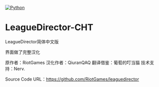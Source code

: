 [![Python](https://img.shields.io/badge/python-3.7-brightgreen.svg)](https://www.python.org/downloads/release/python-372/)
# LeagueDirector-CHT
LeagueDirector简体中文版

界面做了完整汉化

原作者：RiotGames
汉化作者：QiuranQAQ
翻译借鉴：葡萄的叮当猫
技术支持：Nerv.

Source Code URL：https://github.com/RiotGames/leaguedirector
